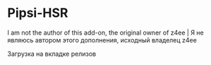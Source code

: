 # Pipsi-HSR
I am not the author of this add-on, the original owner of z4ee | Я не являюсь автором этого дополнения, исходный владелец z4ee



Загрузка на вкладке релизов
